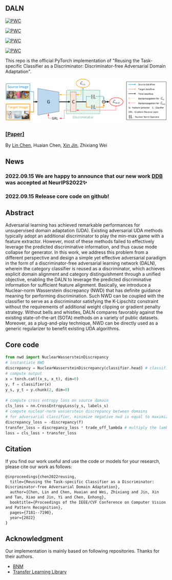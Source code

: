 ## DALN
[![PWC](https://img.shields.io/endpoint.svg?url=https://paperswithcode.com/badge/reusing-the-task-specific-classifier-as-a/domain-adaptation-on-imageclef-da)](https://paperswithcode.com/sota/domain-adaptation-on-imageclef-da?p=reusing-the-task-specific-classifier-as-a)

[![PWC](https://img.shields.io/endpoint.svg?url=https://paperswithcode.com/badge/reusing-the-task-specific-classifier-as-a/domain-adaptation-on-office-31)](https://paperswithcode.com/sota/domain-adaptation-on-office-31?p=reusing-the-task-specific-classifier-as-a)

[![PWC](https://img.shields.io/endpoint.svg?url=https://paperswithcode.com/badge/reusing-the-task-specific-classifier-as-a/domain-adaptation-on-office-home)](https://paperswithcode.com/sota/domain-adaptation-on-office-home?p=reusing-the-task-specific-classifier-as-a)

[![PWC](https://img.shields.io/endpoint.svg?url=https://paperswithcode.com/badge/reusing-the-task-specific-classifier-as-a/domain-adaptation-on-visda2017)](https://paperswithcode.com/sota/domain-adaptation-on-visda2017?p=reusing-the-task-specific-classifier-as-a)

This repo is the official PyTorch implementation of "Reusing the Task-specific Classifier as a Discriminator: Discriminator-free Adversarial Domain Adaptation".

![](resources/figure1.png)
### [[Paper]](https://openaccess.thecvf.com/content/CVPR2022/html/Chen_Reusing_the_Task-Specific_Classifier_as_a_Discriminator_Discriminator-Free_Adversarial_Domain_CVPR_2022_paper.html)
By [Lin Chen](https://scholar.google.com/citations?user=-t92FH8AAAAJ&hl=zh-CN&oi=sra), Huaian Chen, [Xin Jin](https://scholar.google.com/citations?hl=en&user=byaSC-kAAAAJ), Zhixiang Wei

## News
### 2022.09.15 We are happy to announce that our new work [DDB](https://github.com/xiaoachen98/DDB.git) was accepted at NeurIPS2022✨
### 2022.09.15 Release core code on github!

## Abstract
Adversarial learning has achieved remarkable performances for unsupervised domain adaptation (UDA). 
Existing adversarial UDA methods typically adopt an additional discriminator to play the min-max game with a feature extractor. 
However, most of these methods failed to effectively leverage the predicted discriminative information, and thus cause mode collapse for generator.
In this work, we address this problem from a different perspective and design a simple yet effective adversarial paradigm in the form of a discriminator-free adversarial learning network (DALN), 
wherein the category classifier is reused as a discriminator, which achieves explicit domain alignment and category distinguishment through a unified objective, enabling the DALN to leverage the predicted discriminative information for sufficient feature alignment. Basically, we introduce a Nuclear-norm Wasserstein discrepancy (NWD) that has definite guidance meaning for performing discrimination. Such NWD can be coupled with the classifier to serve as a discriminator satisfying the K-Lipschitz constraint without the requirements of additional weight clipping or gradient penalty strategy. Without bells and whistles, DALN compares favorably against the existing state-of-the-art (SOTA) methods on a variety of public datasets. Moreover, as a plug-and-play technique, NWD can be directly used as a generic regularizer to benefit existing UDA algorithms.

## Core code
```python
from nwd import NuclearWassersteinDiscrepancy
# instantiate NWD
discrepancy = NuclearWassersteinDiscrepancy(classifier.head) # classifier is your own whole classification model
# compute output
x = torch.cat((x_s, x_t), dim=0)
y, f = classifier(x)
y_s, y_t = y.chunk(2, dim=0)

# compute cross entropy loss on source domain
cls_loss = nn.CrossEntropyLoss(y_s, labels_s)
# compute nuclear-norm wasserstein discrepancy between domains
# for adversarial classifier, minimize negative nwd is equal to maximize nwd
discrepancy_loss = -discrepancy(f)
transfer_loss = discrepancy_loss * trade_off_lambda # multiply the lambda to trade off the loss term
loss = cls_loss + transfer_loss
```

## Citation
If you find our work useful and use the code or models for your research, please cite our work as follows:
```none
@inproceedings{chen2022reusing,
  title={Reusing the Task-specific Classifier as a Discriminator: Discriminator-free Adversarial Domain Adaptation},
  author={Chen, Lin and Chen, Huaian and Wei, Zhixiang and Jin, Xin and Tan, Xiao and Jin, Yi and Chen, Enhong},
  booktitle={Proceedings of the IEEE/CVF Conference on Computer Vision and Pattern Recognition},
  pages={7181--7190},
  year={2022}
}
```

## Acknowledgment
Our implementation is mainly based on following repositories. Thanks for their authors.
* [BNM](https://github.com/cuishuhao/BNM.git)
* [Transfer Learning Library](https://github.com/thuml/Transfer-Learning-Library.git)